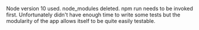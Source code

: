Node version 10 used.
node_modules deleted. npm run needs to be invoked first. 
Unfortunately didn't have enough time to write some tests but the modularity of the app allows itself to be quite easily testable.